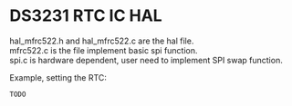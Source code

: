 # DS3231 RTC IC HAL
hal_mfrc522.h and hal_mfrc522.c are the hal file.  
mfrc522.c is the file implement basic spi function.  
spi.c is hardware dependent, user need to implement SPI swap function.
  
Example, setting the RTC:  
```c
TODO
```
